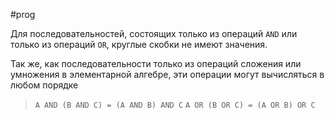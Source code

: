 #prog 

Для последовательностей, состоящих только из операций `AND` или только из операций `OR`, круглые скобки не имеют значения. 

Так же, как последовательности только из операций сложения или умножения в элементарной алгебре, эти операции могут вычисляться в любом порядке

> `A AND (B AND C) = (A AND B) AND C`
> `A OR (B OR C) = (A OR B) OR C`